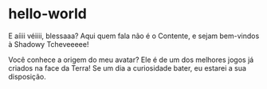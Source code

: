 # hello-world

E aíiii véiiii, blessaaa? Aqui quem fala não é o Contente, e sejam bem-vindos à Shadowy Tcheveeeee!

Você conhece a origem do meu avatar? Ele é de um dos melhores jogos já criados na face da Terra! Se um dia a curiosidade bater, eu estarei a sua disposição.
